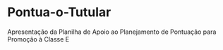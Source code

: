 # Pontua-o-Tutular
Apresentação da Planilha de Apoio ao Planejamento de Pontuação para Promoção à Classe E

